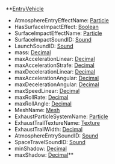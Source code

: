 **[EntryVehicle](VanillaEntryVehicle.md)
  * AtmosphereEntryEffectName: [Particle](Particle.md)
  * HasSurfaceImpactEffect: [Boolean](Boolean.md)
  * SurfaceImpactEffectName: [Particle](Particle.md)
  * SurfaceImpactSoundID: [Sound](Sound.md)
  * LaunchSoundID: [Sound](Sound.md)
  * mass: [Decimal](Decimal.md)
  * maxAccelerationLinear: [Decimal](Decimal.md)
  * maxAccelerationStrafe: [Decimal](Decimal.md)
  * maxDecelerationLinear: [Decimal](Decimal.md)
  * maxAccelerationAngular: [Decimal](Decimal.md)
  * maxDecelerationAngular: [Decimal](Decimal.md)
  * maxSpeedLinear: [Decimal](Decimal.md)
  * maxRollRate: [Decimal](Decimal.md)
  * maxRollAngle: [Decimal](Decimal.md)
  * MeshName: [Mesh](Mesh.md)
  * ExhaustParticleSystemName: [Particle](Particle.md)
  * ExhaustTrailTextureName: [Texture](Texture.md)
  * ExhaustTrailWidth: [Decimal](Decimal.md)
  * AtmosphereEntrySoundID: [Sound](Sound.md)
  * SpaceTravelSoundID: [Sound](Sound.md)
  * minShadow: [Decimal](Decimal.md)
  * maxShadow: [Decimal](Decimal.md)**
